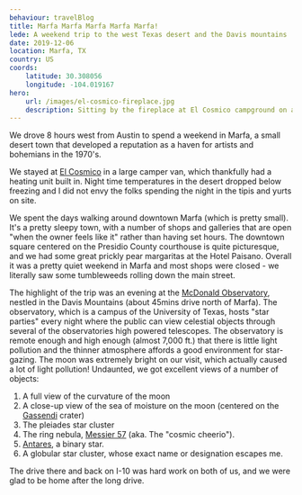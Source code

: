 ```yaml
---
behaviour: travelBlog
title: Marfa Marfa Marfa Marfa Marfa!
lede: A weekend trip to the west Texas desert and the Davis mountains
date: 2019-12-06
location: Marfa, TX
country: US
coords:
    latitude: 30.308056
    longitude: -104.019167
hero:
    url: /images/el-cosmico-fireplace.jpg
    description: Sitting by the fireplace at El Cosmico campground on a cold, wintry day in Marfa, Texas
---
```

We drove 8 hours west from Austin to spend a weekend in Marfa, a small desert town that developed a reputation as a haven for artists and bohemians in the 1970's. 

We stayed at [El Cosmico](https://elcosmico.com/ "El Cosmico") in a large camper van, which thankfully had a heating unit built in. Night time temperatures in the desert dropped below freezing and I did not envy the folks spending the night in the tipis and yurts on site.

We spent the days walking around downtown Marfa (which is pretty small). It's a pretty sleepy town, with a number of shops and galleries that are open "when the owner feels like it" rather than having set hours. The downtown square centered on the Presidio County courthouse is quite picturesque, and we had some great prickly pear margaritas at the Hotel Paisano. Overall it was a pretty quiet weekend in Marfa and most shops were closed - we literally saw some tumbleweeds rolling down the main street. 

The highlight of the trip was an evening at the [McDonald Observatory](https://en.wikipedia.org/wiki/McDonald_Observatory), nestled in the Davis Mountains (about 45mins drive north of Marfa). The observatory, which is a campus of the University of Texas, hosts "star parties" every night where the public can view celestial objects through several of the observatories high powered telescopes. The observatory is remote enough and high enough (almost 7,000 ft.) that there is little light pollution and the thinner atmosphere affords a good environment for star-gazing. The moon was extremely bright on our visit, which actually caused a lot of light pollution! Undaunted, we got excellent views of a number of objects:
1. A full view of the curvature of the moon
2. A close-up view of the sea of moisture on the moon (centered on the [Gassendi](https://en.wikipedia.org/wiki/Gassendi_(crater)) crater)
3. The pleiades star cluster
4. The ring nebula, [Messier 57](https://en.wikipedia.org/wiki/Ring_Nebula) (aka. The "cosmic cheerio").
5. [Antares](https://en.wikipedia.org/wiki/Antares), a binary star.
6. A globular star cluster, whose exact name or designation escapes me.

The drive there and back on I-10 was hard work on both of us, and we were glad to be home after the long drive. 
